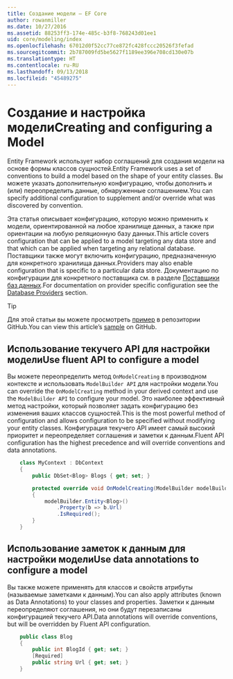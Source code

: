 ```yaml
---
title: Создание модели — EF Core
author: rowanmiller
ms.date: 10/27/2016
ms.assetid: 88253ff3-174e-485c-b3f8-768243d01ee1
uid: core/modeling/index
ms.openlocfilehash: 67012d0f52cc77ce872fc428fccc20526f3fefad
ms.sourcegitcommit: 2b787009fd5be5627f1189ee396e708cd130e07b
ms.translationtype: HT
ms.contentlocale: ru-RU
ms.lasthandoff: 09/13/2018
ms.locfileid: "45489275"
---
```

# <a name="creating-and-configuring-a-model"></a><span data-ttu-id="1d33a-102">Создание и настройка модели</span><span class="sxs-lookup"><span data-stu-id="1d33a-102">Creating and configuring a Model</span></span>

<span data-ttu-id="1d33a-103">Entity Framework использует набор соглашений для создания модели на основе формы классов сущностей.</span><span class="sxs-lookup"><span data-stu-id="1d33a-103">Entity Framework uses a set of conventions to build a model based on the shape of your entity classes.</span></span> <span data-ttu-id="1d33a-104">Вы можете указать дополнительную конфигурацию, чтобы дополнить и (или) переопределить данные, обнаруженные соглашением.</span><span class="sxs-lookup"><span data-stu-id="1d33a-104">You can specify additional configuration to supplement and/or override what was discovered by convention.</span></span>

<span data-ttu-id="1d33a-105">Эта статья описывает конфигурацию, которую можно применить к модели, ориентированной на любое хранилище данных, а также при ориентации на любую реляционную базу данных.</span><span class="sxs-lookup"><span data-stu-id="1d33a-105">This article covers configuration that can be applied to a model targeting any data store and that which can be applied when targeting any relational database.</span></span> <span data-ttu-id="1d33a-106">Поставщики также могут включить конфигурацию, предназначенную для конкретного хранилища данных.</span><span class="sxs-lookup"><span data-stu-id="1d33a-106">Providers may also enable configuration that is specific to a particular data store.</span></span> <span data-ttu-id="1d33a-107">Документацию по конфигурации для конкретного поставщика см. в разделе [Поставщики баз данных](../providers/index.md).</span><span class="sxs-lookup"><span data-stu-id="1d33a-107">For documentation on provider specific configuration see the [Database Providers](../providers/index.md) section.</span></span>

> [!TIP]  
> <span data-ttu-id="1d33a-108">Для этой статьи вы можете просмотреть [пример](https://github.com/aspnet/EntityFramework.Docs/tree/master/samples) в репозитории GitHub.</span><span class="sxs-lookup"><span data-stu-id="1d33a-108">You can view this article’s [sample](https://github.com/aspnet/EntityFramework.Docs/tree/master/samples) on GitHub.</span></span>

## <a name="use-fluent-api-to-configure-a-model"></a><span data-ttu-id="1d33a-109">Использование текучего API для настройки модели</span><span class="sxs-lookup"><span data-stu-id="1d33a-109">Use fluent API to configure a model</span></span>

<span data-ttu-id="1d33a-110">Вы можете переопределить метод `OnModelCreating` в производном контексте и использовать `ModelBuilder API` для настройки модели.</span><span class="sxs-lookup"><span data-stu-id="1d33a-110">You can override the `OnModelCreating` method in your derived context and use the `ModelBuilder API` to configure your model.</span></span> <span data-ttu-id="1d33a-111">Это наиболее эффективный метод настройки, который позволяет задать конфигурацию без изменения ваших классов сущностей.</span><span class="sxs-lookup"><span data-stu-id="1d33a-111">This is the most powerful method of configuration and allows configuration to be specified without modifying your entity classes.</span></span> <span data-ttu-id="1d33a-112">Конфигурация текучего API имеет самый высокий приоритет и переопределяет соглашения и заметки к данным.</span><span class="sxs-lookup"><span data-stu-id="1d33a-112">Fluent API configuration has the highest precedence and will override conventions and data annotations.</span></span>

<!-- [!code-csharp[Main](samples/core/Modeling/FluentAPI/Samples/Required.cs?range=5-15&highlight=5-10)] -->

``` csharp
    class MyContext : DbContext
    {
        public DbSet<Blog> Blogs { get; set; }

        protected override void OnModelCreating(ModelBuilder modelBuilder)
        {
            modelBuilder.Entity<Blog>()
                .Property(b => b.Url)
                .IsRequired();
        }
    }
```

## <a name="use-data-annotations-to-configure-a-model"></a><span data-ttu-id="1d33a-113">Использование заметок к данным для настройки модели</span><span class="sxs-lookup"><span data-stu-id="1d33a-113">Use data annotations to configure a model</span></span>

<span data-ttu-id="1d33a-114">Вы также можете применять для классов и свойств атрибуты (называемые заметками к данным).</span><span class="sxs-lookup"><span data-stu-id="1d33a-114">You can also apply attributes (known as Data Annotations) to your classes and properties.</span></span> <span data-ttu-id="1d33a-115">Заметки к данным переопределяют соглашения, но они будут перезаписаны конфигурацией текучего API.</span><span class="sxs-lookup"><span data-stu-id="1d33a-115">Data annotations will override conventions, but will be overridden by Fluent API configuration.</span></span>

<!-- [!code-csharp[Main](samples/core/Modeling/DataAnnotations/Samples/Required.cs?range=11-16&highlight=4)] -->
``` csharp
    public class Blog
    {
        public int BlogId { get; set; }
        [Required]
        public string Url { get; set; }
    }
```
